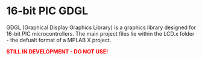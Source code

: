# 16-bit PIC GDGL
GDGL (Graphical Display Graphics Library) is a graphics library designed for 16-bit PIC microcontrollers. The main project files lie within the LCD.x folder - the defualt format of a MPLAB X project. 

<strong style="color:red;">STILL IN DEVELOPMENT - DO NOT USE!</strong>
